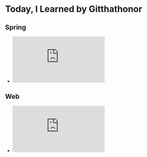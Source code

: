 # Today, I Learned by Gitthathonor
</hr>

## Spring
</hr>

- ![Maven이란?](https://github.com/gitthathonor/TIL/blob/master/Spring/Maven.md)

## Web
</hr>

- ![Session과 Cookie](https://github.com/gitthathonor/TIL/blob/master/Web/%EC%84%B8%EC%85%98%EA%B3%BC%20%EC%BF%A0%ED%82%A4.md)
